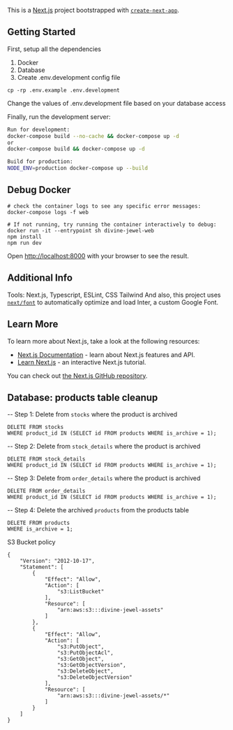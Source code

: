 This is a [Next.js](https://nextjs.org/) project bootstrapped with [`create-next-app`](https://github.com/vercel/next.js/tree/canary/packages/create-next-app).

## Getting Started

First, setup all the dependencies
1. Docker
2. Database
3. Create .env.development config file
```
cp -rp .env.example .env.development
```
Change the values of .env.development file based on your database access 

Finally, run the development server:

```bash
Run for development:
docker-compose build --no-cache && docker-compose up -d
or
docker-compose build && docker-compose up -d

Build for production:
NODE_ENV=production docker-compose up --build
```

## Debug Docker
```
# check the container logs to see any specific error messages:
docker-compose logs -f web

# If not running, try running the container interactively to debug:
docker run -it --entrypoint sh divine-jewel-web
npm install
npm run dev
```

Open [http://localhost:8000](http://localhost:8000) with your browser to see the result.

## Additional Info
Tools: Next.js, Typescript, ESLint, CSS Tailwind
And also, this project uses [`next/font`](https://nextjs.org/docs/basic-features/font-optimization) to automatically optimize and load Inter, a custom Google Font.

## Learn More

To learn more about Next.js, take a look at the following resources:

- [Next.js Documentation](https://nextjs.org/docs) - learn about Next.js features and API.
- [Learn Next.js](https://nextjs.org/learn) - an interactive Next.js tutorial.

You can check out [the Next.js GitHub repository](https://github.com/vercel/next.js/).

## Database: products table cleanup

-- Step 1: Delete from `stocks` where the product is archived
```
DELETE FROM stocks
WHERE product_id IN (SELECT id FROM products WHERE is_archive = 1);
```

-- Step 2: Delete from `stock_details` where the product is archived
```
DELETE FROM stock_details
WHERE product_id IN (SELECT id FROM products WHERE is_archive = 1);
```

-- Step 3: Delete from `order_details` where the product is archived
```
DELETE FROM order_details
WHERE product_id IN (SELECT id FROM products WHERE is_archive = 1);
```

-- Step 4: Delete the archived `products` from the products table
```
DELETE FROM products
WHERE is_archive = 1;
```

S3 Bucket policy
```
{
	"Version": "2012-10-17",
	"Statement": [
		{
			"Effect": "Allow",
			"Action": [
				"s3:ListBucket"
			],
			"Resource": [
				"arn:aws:s3:::divine-jewel-assets"
			]
		},
		{
			"Effect": "Allow",
			"Action": [
				"s3:PutObject",
				"s3:PutObjectAcl",
				"s3:GetObject",
				"s3:GetObjectVersion",
				"s3:DeleteObject",
				"s3:DeleteObjectVersion"
			],
			"Resource": [
				"arn:aws:s3:::divine-jewel-assets/*"
			]
		}
	]
}
```

